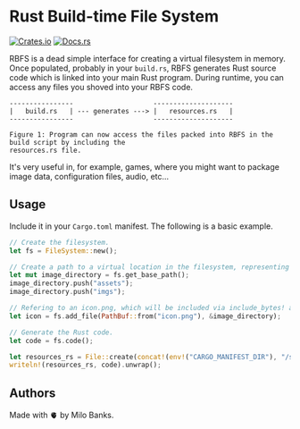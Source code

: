 # Rust Build-time File System

[![Crates.io](https://img.shields.io/crates/v/rbfs)](https://crates.io/crates/rbfs)
[![Docs.rs](https://img.shields.io/docsrs/rbfs)](https://docs.rs/rbfs)

RBFS is a dead simple interface for creating a virtual filesystem in memory. Once populated,
probably in your `build.rs`, RBFS generates Rust source code which is linked into your main Rust
program. During runtime, you can access any files you shoved into your RBFS code.

```
----------------                    --------------------
|   build.rs   | --- generates ---> |   resources.rs   |
----------------                    --------------------

Figure 1: Program can now access the files packed into RBFS in the build script by including the
resources.rs file.
```

It's very useful in, for example, games, where you might want to package image data, configuration
files, audio, etc...

## Usage
Include it in your `Cargo.toml` manifest. The following is a basic example.

```rust
// Create the filesystem.
let fs = FileSystem::new();

// Create a path to a virtual location in the filesystem, representing images..
let mut image_directory = fs.get_base_path();
image_directory.push("assets");
image_directory.push("imgs");

// Refering to an icon.png, which will be included via include_bytes! at preprocess time.
let icon = fs.add_file(PathBuf::from("icon.png"), &image_directory);

// Generate the Rust code.
let code = fs.code();

let resources_rs = File::create(concat!(env!("CARGO_MANIFEST_DIR"), "/src/resources.rs")).unwrap();
writeln!(resources_rs, code).unwrap();
```

## Authors
Made with 🫀 by Milo Banks.


